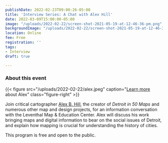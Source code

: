```yaml
---
publishDate: 2022-02-23T09:00:26-05:00
title: 'Interview Series: A Chat with Alex Hill'
date: 2022-03-09T15:00:00-05:00
image: "/uploads/2022-02-22/screen-shot-2021-05-19-at-12-46-36-pm.png"
backgroundImage: "/uploads/2022-02-22/screen-shot-2021-05-19-at-12-46-36-pm.png"
location: Online
fee: Free
registration: ''
tags:
- Interview
draft: true

---
```

### About this event

{{< figure src="/uploads/2022-02-22/alex.jpeg" caption="[Learn more](https://alexbhill.org/) about Alex" class="figure-right" >}}

Join critical cartographer [Alex B. Hill](https://alexbhill.org/), the creator of _Detroit in 50 Maps_ and numerous other map and design projects, for an information conversation with the Leventhal Map & Education Center. Alex will discuss his work bringing maps and digital information to bear on the social issues of Detroit, and explain how mapping is crucial for understanding the history of cities.

This program is free and open to the public. 